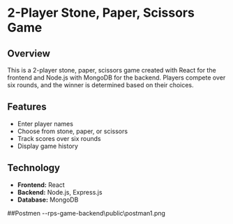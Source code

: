# 2-Player Stone, Paper, Scissors Game

## Overview
This is a 2-player stone, paper, scissors game created with React for the frontend and Node.js with MongoDB for the backend. Players compete over six rounds, and the winner is determined based on their choices.

## Features
- Enter player names
- Choose from stone, paper, or scissors
- Track scores over six rounds
- Display game history

## Technology
- **Frontend:** React
- **Backend:** Node.js, Express.js
- **Database:** MongoDB

##Postmen
--rps-game-backend\public\postman1.png
